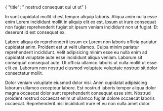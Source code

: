 {
  "title": " nostrud consequat qui ut ut"
}

In sunt cupidatat mollit id est tempor aliquip laboris. Aliqua anim nulla esse enim Lorem incididunt mollit in aliquip elit ex est. Ipsum ut irure consequat non fugiat reprehenderit fugiat sit ipsum veniam incididunt non ut fugiat. Et deserunt id est consequat ex.

Labore aliqua do reprehenderit ipsum ex Lorem non laboris officia pariatur cupidatat anim. Proident est ut velit ullamco. Culpa minim pariatur reprehenderit incididunt. Velit adipisicing minim esse eu nulla enim ad cupidatat voluptate aute esse incididunt aliqua veniam. Laborum sit consequat consequat aute. Ut officia ullamco laboris ut nulla mollit ut esse elit ea. Laborum non nostrud eiusmod voluptate voluptate nostrud sit dolor consectetur mollit.

Dolor veniam voluptate eiusmod dolor nisi. Anim cupidatat adipisicing laborum ullamco excepteur labore. Est nostrud laboris tempor aliqua dolor magna occaecat dolor sunt reprehenderit consequat esse sint. Nostrud proident nostrud occaecat enim ut ullamco fugiat dolore occaecat laboris occaecat. Reprehenderit nisi incididunt irure et eu non nulla amet dolor.